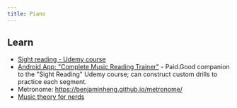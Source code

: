 ```yaml
---
title: Piano
---
```

## Learn

- [Sight reading - Udemy course](https://www.udemy.com/course/sight-reading/)
- [Android App: "Complete Music Reading Trainer"](https://play.google.com/store/apps/details?id=com.binaryguilt.completemusicreadingtrainer&hl=en&gl=US) - Paid.Good companion to the "Sight Reading" Udemy course; can construct custom drills to practice each segment.
- Metronome: https://benjaminheng.github.io/metronome/
- [Music theory for nerds](https://eev.ee/blog/2016/09/15/music-theory-for-nerds/)